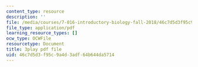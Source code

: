 ```yaml
---
content_type: resource
description: ''
file: /media/courses/7-016-introductory-biology-fall-2018/46c7d5d3f95c9a4d3adf64b644da5714_CALYA11terw.pdf
file_type: application/pdf
learning_resource_types: []
ocw_type: OCWFile
resourcetype: Document
title: 3play pdf file
uid: 46c7d5d3-f95c-9a4d-3adf-64b644da5714
---
```

